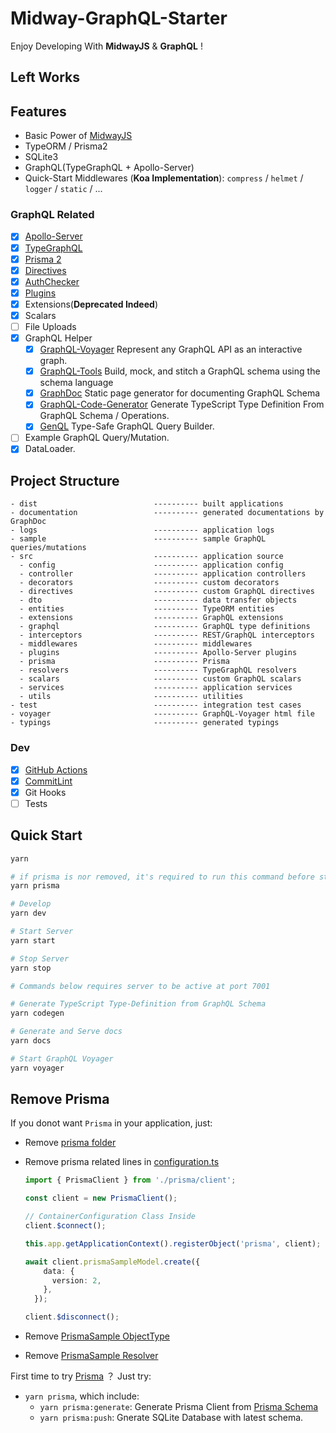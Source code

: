 # Midway-GraphQL-Starter

Enjoy Developing With **MidwayJS** & **GraphQL** !

## Left Works



## Features

- Basic Power of [MidwayJS](https://www.yuque.com/midwayjs/midway_v2)
- TypeORM / Prisma2
- SQLite3
- GraphQL(TypeGraphQL + Apollo-Server)
- Quick-Start Middlewares (**Koa Implementation**): `compress` / `helmet` / `logger` / `static` / ...

### GraphQL Related

- [x] [Apollo-Server](https://www.apollographql.com/docs/apollo-server/)
- [x] [TypeGraphQL](https://typegraphql.com/)
- [x] [Prisma 2](https://www.prisma.io/)
- [x] [Directives](src/directives/)
- [x] [AuthChecker](src/utils/authChecker.ts)
- [x] [Plugins](src/plugins/)
- [x] Extensions(**Deprecated Indeed**)
- [x] Scalars
- [ ] File Uploads
- [x] GraphQL Helper
  - [x] [GraphQL-Voyager](https://github.com/APIs-guru/graphql-voyager) Represent any GraphQL API as an interactive graph.
  - [x] [GraphQL-Tools](https://www.graphql-tools.com) Build, mock, and stitch a GraphQL schema using the schema language
  - [x] [GraphDoc](https://github.com/2fd/graphdoc) Static page generator for documenting GraphQL Schema
  - [x] [GraphQL-Code-Generator](https://github.com/dotansimha/graphql-code-generator) Generate TypeScript Type Definition From GraphQL Schema / Operations.
  - [x] [GenQL](https://github.com/remorses/genql) Type-Safe GraphQL Query Builder.
- [ ] Example GraphQL Query/Mutation.
- [x] DataLoader.

## Project Structure

```text
- dist                          ---------- built applications
- documentation                 ---------- generated documentations by GraphDoc
- logs                          ---------- application logs
- sample                        ---------- sample GraphQL queries/mutations
- src                           ---------- application source
  - config                      ---------- application config
  - controller                  ---------- application controllers
  - decorators                  ---------- custom decorators
  - directives                  ---------- custom GraphQL directives
  - dto                         ---------- data transfer objects
  - entities                    ---------- TypeORM entities
  - extensions                  ---------- GraphQL extensions
  - graphql                     ---------- GraphQL type definitions
  - interceptors                ---------- REST/GraphQL interceptors
  - middlewares                 ---------- middlewares
  - plugins                     ---------- Apollo-Server plugins
  - prisma                      ---------- Prisma
  - resolvers                   ---------- TypeGraphQL resolvers
  - scalars                     ---------- custom GraphQL scalars
  - services                    ---------- application services
  - utils                       ---------- utilities
- test                          ---------- integration test cases
- voyager                       ---------- GraphQL-Voyager html file
- typings                       ---------- generated typings
```

### Dev

- [x] [GitHub Actions](.github/workflows/server.yml)
- [x] [CommitLint](.commitlintrc.js)
- [x] Git Hooks
- [ ] Tests

## Quick Start

```bash
yarn

# if prisma is nor removed, it's required to run this command before start
yarn prisma

# Develop
yarn dev

# Start Server
yarn start

# Stop Server
yarn stop

# Commands below requires server to be active at port 7001

# Generate TypeScript Type-Definition from GraphQL Schema
yarn codegen

# Generate and Serve docs
yarn docs

# Start GraphQL Voyager
yarn voyager
```

## Remove Prisma

If you donot want `Prisma` in your application, just:

- Remove [prisma folder](src/prisma)
- Remove prisma related lines in [configuration.ts](src/configuration.ts)

  ```typescript
  import { PrismaClient } from './prisma/client';

  const client = new PrismaClient();

  // ContainerConfiguration Class Inside
  client.$connect();

  this.app.getApplicationContext().registerObject('prisma', client);

  await client.prismaSampleModel.create({
      data: {
        version: 2,
      },
    });

  client.$disconnect();
  ```

- Remove [PrismaSample ObjectType](src/graphql/prisma.type.ts)
- Remove [PrismaSample Resolver](src/resolvers/prisma.resolver.ts)

First time to try [Prisma](https://www.prisma.io/) ？ Just try:

- `yarn prisma`, which include:
  - `yarn prisma:generate`: Generate Prisma Client from [Prisma Schema](src/prisma/schema.prisma)
  - `yarn prisma:push`: Gnerate SQLite Database with latest schema.
